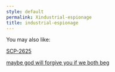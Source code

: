 ```yaml
---
style: default
permalink: Xindustrial-espionage
title: industrial-espionage
---
```

You may also like:

[SCP-2625](http://scp-wiki.net/scp-2625)

[maybe god will forgive you if we both beg](http://scp-wiki.net/i-thought-you-would-come-back-if-i-made-it-well)
